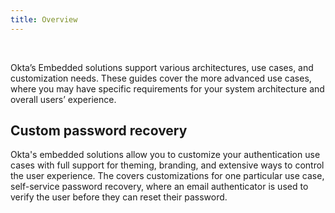 ```yaml
---
title: Overview
---
```


<ApiLifecycle access="ie" /><br>

Okta’s Embedded solutions support various architectures, use cases, and customization needs. These guides cover the more advanced use cases, where you may have specific requirements for your system architecture and overall users’ experience.

## Custom password recovery

Okta's embedded solutions allow you to customize your authentication use cases with full support for theming, branding, and extensive ways to control the user experience. The <StackSnippet snippet="customsspr" inline /> covers customizations for one particular use case, self-service password recovery, where an email authenticator is used to verify the user before they can reset their password.

